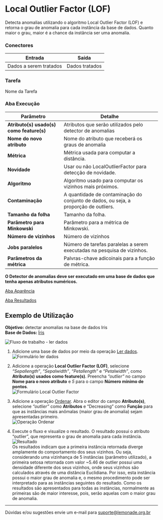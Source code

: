 # Local Outlier Factor (LOF)

Detecta anomalias utilizando o algoritmo Local Outlier Factor (LOF) e retorna o grau de anomalia para cada instância da base de dados. Quanto maior o grau, maior é a chance da instância ser uma anomalia.


### Conectores
| Entrada | Saída |
| --- | --- |
| Dados a serem tratados | Dados tratados |

### Tarefa
Nome da Tarefa

### Aba Execução
| Parâmetro | Detalhe |
| --- | --- |
| **Atributo(s) usado(s) como feature(s)** | Atributos que serão utilizados pelo detector de anomalias |
| **Nome do novo atributo** | Nome do atributo que receberá os graus de anomalia |
| **Métrica** | Métrica usada para computar a distância. |
| **Novidade** | Usar ou não LocalOutlierFactor para detecção de novidade. |
| **Algoritmo** | Algoritmo usado para computar os vizinhos mais próximos. |
| **Contaminação** | A quantidade de contaminação do conjunto de dados, ou seja, a proporção de outliers. |
| **Tamanho da folha** | Tamanho da folha. |
| **Parâmetro para Minkowski** | Parâmetro para a métrica de Minkowski. |
| **Número de vizinhos** | Número de vizinhos |
| **Jobs paralelos** | Número de tarefas paralelas a serem executadas na pesquisa de vizinhos. |
| **Parâmetros da métrica** | Palvras-chave adicoinais para a função de métrica. |

**O Detector de anomalias deve ser executado em uma base de dados que tenha apenas atributos numéricos.** 

[Aba Aparência][1]

[Aba Resultados][2]

## Exemplo de Utilização
**Objetivo:** detectar anomalias na base de dados Iris\
**Base de Dados:** [Íris][3]

![Fluxo de trabalho - ler dados](/img/sklearn/aprendizado_de_maquina/anomalias_local_outlier_factor/image5.png)

1. Adicione uma base de dados por meio da operação [Ler dados][4].\
![Formulário ler dados](/img/sklearn/aprendizado_de_maquina/anomalias_local_outlier_factor/image1.png)

2. Adicione a operação **Local Outlier Factor (LOF)**, selecione *“Sepallength”*, *“Sepalwidth”*, *“Petallength”* e *“Petalwidth”*, como **Atributo(s) usados como feature(s)**. Preencha *“outlier”* no campo **Nome para o novo atributo** e *5* para o campo **Número mínimo de pontos**.\
![Formulário Local Outlier Factor](/img/sklearn/aprendizado_de_maquina/anomalias_local_outlier_factor/image3.png)

3. Adicione a operação [Ordenar][5]. Abra o editor do campo **Atributo(s)**, selecione *“outlier”* como **Atributos** e “Decreasing” como **Função** para que as instâncias mais anômalas (maior grau de anomalia) sejam apresentadas primeiro.\
![Operação Ordenar](/img/sklearn/aprendizado_de_maquina/anomalias_local_outlier_factor/image2.png)

4.  Execute o fluxo e visualize o resultado. O resultado possui o atributo “outlier”, que representa o grau de anomalia para cada instância.
![Resultado](/img/sklearn/aprendizado_de_maquina/anomalias_local_outlier_factor/image4.png)\
Os resultados indicam que a primeira instância retornada diverge amplamente do comportamento dos seus vizinhos. Ou seja, considerando uma vizinhança de 5 instâncias (parâmetro utilizado), a primeira setosa retornada com valor \~5.46 de outlier possui uma densidade diferente dos seus vizinhos, onde seus vizinhos são calculados através de uma distância Euclidiana. Por isso, esta instância possui o maior grau de anomalia e, o mesmo procedimento pode ser interpretado para as instâncias seguintes do resultado. Como os resultados são apresentados para todas as instâncias, normalmente as primeiras são de maior interesse, pois, serão aquelas com o maior grau de anomalia.

---
Dúvidas e/ou sugestões envie um e-mail para suporte@lemonade.org.br

[1]: /pt-br/sklearn/documentacao-geral/aba-aparencia.html
[2]: /pt-br/sklearn/documentacao-geral/aba-resultados.html
[3]: /pt-br/sklearn/base-de-dados/#iris
[4]: /pt-br/sklearn/entrada-e-saida/ler-dados.html
[5]: /pt-br/sklearn/manipulacao-de-dados/coluna-ordenar.html